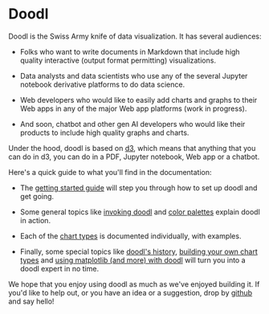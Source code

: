 # Doodl

Doodl is the Swiss Army knife of data visualization. It has several audiences:

- Folks who want to write documents in Markdown that include high quality
  interactive (output format permitting) visualizations.

- Data analysts and data scientists who use any of the several Jupyter notebook
  derivative platforms to do data science.

- Web developers who would like to easily add charts and graphs to their Web
  apps in any of the major Web app platforms (work in progress).

- And soon, chatbot and other gen AI developers who would like their products
  to include high quality graphs and charts.

Under the hood, doodl is based on [d3](http://d3js.org), which means that
anything that you can do in d3, you can do in a PDF, Jupyter notebook, Web
app or a chatbot.

Here's a quick guide to what you'll find in the documentation:

- The [getting started guide](/get-started) will step you through how to
  set up doodl and get going.

- Some general topics like [invoking doodl](/invoking) and
  [color palettes](/color)
  explain doodl in action.

- Each of the [chart types](/charts/intro) is documented individually,
  with examples.

- Finally, some special topics like [doodl's history](/history),
  [building your own chart types](/custom/) and
  [using matplotlib (and more) with doodl](/pandoc-plot)
  will turn you into a doodl expert in no time.

We hope that you enjoy using doodl as much as we've enjoyed building it.
If you'd like to help out, or you have an idea or a suggestion, drop by
[github](https://github.com/hypericum-ai/doodl)
and say hello!
